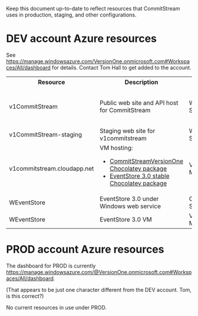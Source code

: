 Keep this document up-to-date to reflect resources that CommitStream uses in production, staging, and other configurations.

# DEV account Azure resources
See https://manage.windowsazure.com/VersionOne.onmicrosoft.com#Workspaces/All/dashboard for details. Contact Tom Hall to get added to the account.

<table>
  <tr>
    <th>Resource</th><th>Description</th><th>Type</th><th>URL(s)</th><th>branches<th>Notes</th>
  </tr>
  <tr>
    <td>v1CommitStream</td><td>Public web site and API host for CommitStream</td><td>Web Site</td><td>http://v1commitstream.azurewebsites.net</td><td><a href="https://github.com/openAgile/CommitStream.Web/tree/master">master</a></td><td>Browse to test page like:
    http://v1commitstream.azurewebsites.net or http://v1commitstream.azurewebsites.net?S-01001
    </td>
  </tr>
  <tr>
    <td>v1CommitStream-staging</td><td>Staging web site for v1commitstream</td><td>Web Site</td><td>http://v1commitstream-staging.azurewebsites.net</td><td><a href="https://github.com/openAgile/CommitStream.Web/tree/S-48324_MultiRepository">S-48324_MultiRepository</a></td><td></td>
  </tr> 
  <tr>
    <td>v1commitstream.cloudapp.net</td><td>VM hosting:
      <ul>
        <li><a href="https://www.myget.org/feed/versionone/package/CommitStreamVersionOne">CommitStreamVersionOne Chocolatey package</a></li>
        <li><a href="https://www.myget.org/feed/versionone/package/eventstore">EventStore 3.0 stable Chocolatey package</a></li>
      </ul>
    </td>
    <td>Virtual Machine</td>
    <td>
      <ul>
        <li><a href="http://v1commitstream.cloudapp.net">VersionOne</a> (admin / admin)</li>
        <li><a href="http://v1commitstream.cloudapp.net:2113">EventStore</a>(admin / changeit)</li>
      </ul>
    </td>
    <td></td>
  </tr>  
  <tr>
    <td>WEventStore</td><td>EventStore 3.0 under Windows web service</td><td>Cloud Service</td><td>http://WEventstore.cloudapp.net:2113</td><td>DEPRECATED</td>
  </tr>
  <tr>
    <td>WEventStore</td><td>EventStore 3.0 VM</td><td>Virtual Machine</td><td></td><td>DEPREACTED</td>
  </tr>  
</table>


# PROD account Azure resources

The dashboard for PROD is currently https://manage.windowsazure.com/@VersionOne.onmicrosoft.com#Workspaces/All/dashboard. 

(That appears to be just one character different from the DEV account. Tom, is this correct?)

No current resources in use under PROD.
